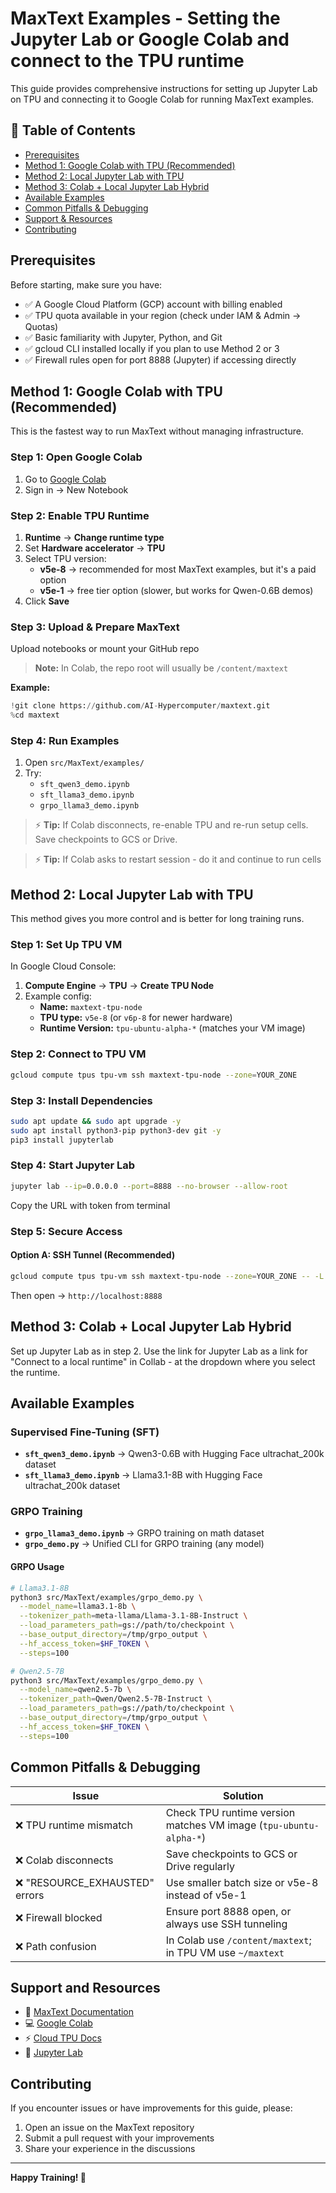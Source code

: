 # MaxText Examples - Setting the Jupyter Lab or Google Colab and connect to the TPU runtime

This guide provides comprehensive instructions for setting up Jupyter Lab on TPU and connecting it to Google Colab for running MaxText examples.

## 📑 Table of Contents

- [Prerequisites](#prerequisites)
- [Method 1: Google Colab with TPU (Recommended)](#method-1-google-colab-with-tpu-recommended)
- [Method 2: Local Jupyter Lab with TPU](#method-2-local-jupyter-lab-with-tpu)
- [Method 3: Colab + Local Jupyter Lab Hybrid](#method-3-colab--local-jupyter-lab-hybrid)
- [Available Examples](#available-examples)
- [Common Pitfalls & Debugging](#common-pitfalls--debugging)
- [Support & Resources](#support--resources)
- [Contributing](#contributing)

## Prerequisites

Before starting, make sure you have:

- ✅ A Google Cloud Platform (GCP) account with billing enabled
- ✅ TPU quota available in your region (check under IAM & Admin → Quotas)
- ✅ Basic familiarity with Jupyter, Python, and Git
- ✅ gcloud CLI installed locally if you plan to use Method 2 or 3
- ✅ Firewall rules open for port 8888 (Jupyter) if accessing directly

## Method 1: Google Colab with TPU (Recommended)

This is the fastest way to run MaxText without managing infrastructure.

### Step 1: Open Google Colab

1. Go to [Google Colab](https://colab.research.google.com/)
2. Sign in → New Notebook

### Step 2: Enable TPU Runtime

1. **Runtime** → **Change runtime type**
2. Set **Hardware accelerator** → **TPU**
3. Select TPU version:
   - **v5e-8** → recommended for most MaxText examples, but it's a paid option
   - **v5e-1** → free tier option (slower, but works for Qwen-0.6B demos)
4. Click **Save**

### Step 3: Upload & Prepare MaxText

Upload notebooks or mount your GitHub repo

> **Note:** In Colab, the repo root will usually be `/content/maxtext`

**Example:**
```python
!git clone https://github.com/AI-Hypercomputer/maxtext.git
%cd maxtext
```

### Step 4: Run Examples

1. Open `src/MaxText/examples/`
2. Try:
   - `sft_qwen3_demo.ipynb`
   - `sft_llama3_demo.ipynb`
   - `grpo_llama3_demo.ipynb`


> ⚡ **Tip:** If Colab disconnects, re-enable TPU and re-run setup cells. Save checkpoints to GCS or Drive.

> ⚡ **Tip:** If Colab asks to restart session - do it and continue to run cells

## Method 2: Local Jupyter Lab with TPU

This method gives you more control and is better for long training runs.

### Step 1: Set Up TPU VM

In Google Cloud Console:

1. **Compute Engine** → **TPU** → **Create TPU Node**
2. Example config:
   - **Name:** `maxtext-tpu-node`
   - **TPU type:** `v5e-8` (or `v6p-8` for newer hardware)
   - **Runtime Version:** `tpu-ubuntu-alpha-*` (matches your VM image)

### Step 2: Connect to TPU VM

```bash
gcloud compute tpus tpu-vm ssh maxtext-tpu-node --zone=YOUR_ZONE
```

### Step 3: Install Dependencies

```bash
sudo apt update && sudo apt upgrade -y
sudo apt install python3-pip python3-dev git -y
pip3 install jupyterlab
```

### Step 4: Start Jupyter Lab

```bash
jupyter lab --ip=0.0.0.0 --port=8888 --no-browser --allow-root
```

Copy the URL with token from terminal

### Step 5: Secure Access

#### Option A: SSH Tunnel (Recommended)

```bash
gcloud compute tpus tpu-vm ssh maxtext-tpu-node --zone=YOUR_ZONE -- -L 8888:localhost:8888
```

Then open → `http://localhost:8888`


## Method 3: Colab + Local Jupyter Lab Hybrid

Set up Jupyter Lab as in step 2.
Use the link for Jupyter Lab as a link for "Connect to a local runtime" in Collab - at the dropdown where you select the runtime.

## Available Examples

### Supervised Fine-Tuning (SFT)

- **`sft_qwen3_demo.ipynb`** → Qwen3-0.6B with Hugging Face ultrachat_200k dataset
- **`sft_llama3_demo.ipynb`** → Llama3.1-8B with Hugging Face ultrachat_200k dataset

### GRPO Training

- **`grpo_llama3_demo.ipynb`** → GRPO training on math dataset
- **`grpo_demo.py`** → Unified CLI for GRPO training (any model)

#### GRPO Usage

```bash
# Llama3.1-8B
python3 src/MaxText/examples/grpo_demo.py \
  --model_name=llama3.1-8b \
  --tokenizer_path=meta-llama/Llama-3.1-8B-Instruct \
  --load_parameters_path=gs://path/to/checkpoint \
  --base_output_directory=/tmp/grpo_output \
  --hf_access_token=$HF_TOKEN \
  --steps=100

# Qwen2.5-7B
python3 src/MaxText/examples/grpo_demo.py \
  --model_name=qwen2.5-7b \
  --tokenizer_path=Qwen/Qwen2.5-7B-Instruct \
  --load_parameters_path=gs://path/to/checkpoint \
  --base_output_directory=/tmp/grpo_output \
  --hf_access_token=$HF_TOKEN \
  --steps=100
```

## Common Pitfalls & Debugging

| Issue | Solution |
|-------|----------|
| ❌ TPU runtime mismatch | Check TPU runtime version matches VM image (`tpu-ubuntu-alpha-*`) |
| ❌ Colab disconnects | Save checkpoints to GCS or Drive regularly |
| ❌ "RESOURCE_EXHAUSTED" errors | Use smaller batch size or v5e-8 instead of v5e-1 |
| ❌ Firewall blocked | Ensure port 8888 open, or always use SSH tunneling |
| ❌ Path confusion | In Colab use `/content/maxtext`; in TPU VM use `~/maxtext` |

## Support and Resources

- 📘 [MaxText Documentation](https://github.com/AI-Hypercomputer/maxtext)
- 💻 [Google Colab](https://colab.research.google.com)
- ⚡ [Cloud TPU Docs](https://cloud.google.com/tpu/docs)
- 🧩 [Jupyter Lab](https://jupyterlab.readthedocs.io)

## Contributing

If you encounter issues or have improvements for this guide, please:

1. Open an issue on the MaxText repository
2. Submit a pull request with your improvements
3. Share your experience in the discussions

---

**Happy Training! 🚀**